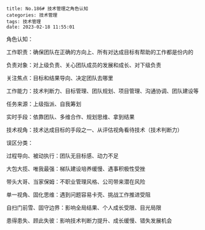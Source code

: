 

```
title: No.186# 技术管理之角色认知
categories: 技术管理
tags: 技术管理
date: 2023-02-18 11:55:01
```





角色认知：



工作职责：确保团队在正确的方向上、所有对达成目标有帮助的工作都是份内的



负责对象：对上级负责、关心团队成员的发展和成长、对下级负责



关注焦点：目标和结果导向、决定团队去哪里



工作能力：技术判断力、目标管理、团队规划、项目管理、沟通协调、团队建设等



任务来源：上级指派、自我筹划



实时手段：依靠团队、多维合作、规划思维、拿到结果



技术视角：技术达成目标的手段之一、从评估视角看待技术（技术判断力）





误区分类：

过程导向、被动执行：团队无目标感、动力不足



大包大揽、唯我最强：梯队建设培养缓慢、遇事积极性受挫



带头大哥、当家保姆：不职业管理风格、公司带来潜在风险



单一视角、固化思维：遇到问题容易卡壳、挑战工作推进受阻



自扫门前雪、固守边界：影响全局结果、个人成长受限、目光局限



患得患失、顾此失彼：影响技术判断力提升、成长缓慢、错失发展机会













































